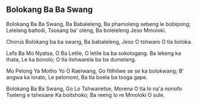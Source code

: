## Bolokang Ba Ba Swang

Bolokang Ba Ba Swang, Ba Babaleleng,
Ba phamoleng sebeng le bobipong;
Lelelang batlodi, Tsosang ba' oleng,
Ba boleleleng Jeso Mmoloki.

Chorus
Bolokang ba ba swang, Ba babaleleng,
Jeso O tshwaro O tla boloka.

Lefa Ba Mo Nyatsa, O Ba Letile,
O letile ba ba sokologang.
Ba lekeng ka thata, Le ka bonolo;
O tla itshwarela ba ba dumelang.

Mo Pelong Ya Motho Yo O Raelwang,
Go fitlhilwe se se ka bolokwang;
B' angwa ka lorato, Le pelonomi,
Ba tla boela ba tsoga gape.

Bolokang Ba Ba Swang, Go Lo Tshwanetse,
Morena O tla lo na'a nonofo
Tseleng e tshesane Ka boitshoko;
Ba reeng lo re Mmoloki O sule.


